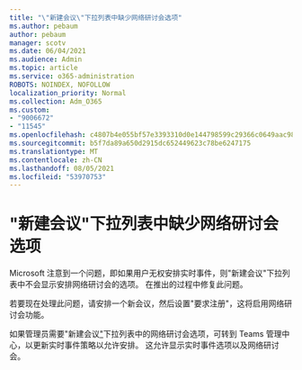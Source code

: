 ```yaml
---
title: "\"新建会议\"下拉列表中缺少网络研讨会选项"
ms.author: pebaum
author: pebaum
manager: scotv
ms.date: 06/04/2021
ms.audience: Admin
ms.topic: article
ms.service: o365-administration
ROBOTS: NOINDEX, NOFOLLOW
localization_priority: Normal
ms.collection: Adm_O365
ms.custom:
- "9006672"
- "11545"
ms.openlocfilehash: c4807b4e055bf57e3393310d0e144798599c29366c0649aac989b1f802f51c76
ms.sourcegitcommit: b5f7da89a650d2915dc652449623c78be6247175
ms.translationtype: MT
ms.contentlocale: zh-CN
ms.lasthandoff: 08/05/2021
ms.locfileid: "53970753"
---
```

# <a name="webinar-option-missing-in-new-meeting-drop-down"></a>"新建会议"下拉列表中缺少网络研讨会选项

Microsoft 注意到一个问题，即如果用户无权安排实时事件，则"新建会议"下拉列表中不会显示安排网络研讨会的选项。 在推出的过程中修复此问题。

若要现在处理此问题，请安排一个新会议，然后设置"要求注册"，这将启用网络研讨会功能。

如果管理员需要"新建会议["](https://admin.teams.microsoft.com/policies/broadcasts)下拉列表中的网络研讨会选项，可转到 Teams 管理中心，以更新实时事件策略以允许安排。 这允许显示实时事件选项以及网络研讨会。